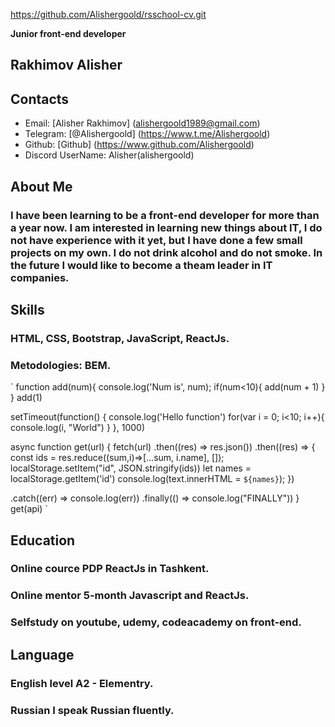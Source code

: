 https://github.com/Alishergoold/rsschool-cv.git

**Junior front-end developer**

## Rakhimov Alisher

## Contacts

- Email: [Alisher Rakhimov] (alishergoold1989@gmail.com)
- Telegram: [@Alishergoold] (https://www.t.me/Alishergoold)
- Github: [Github] (https://www.github.com/Alishergoold)
- Discord UserName: Alisher(alishergoold)

## About Me

### I have been learning to be a front-end developer for more than a year now. I am interested in learning new things about IT, I do not have experience with it yet, but I have done a few small projects on my own. I do not drink alcohol and do not smoke. In the future I would like to become a theam leader in IT companies.

## Skills

### HTML, CSS, Bootstrap, JavaScript, ReactJs.

### Metodologies: BEM.

` function add(num){
console.log('Num is', num);
if(num<10){
add(num + 1)
}
}
add(1)

setTimeout(function() {
console.log('Hello function')
for(var i = 0; i<10; i++){
console.log(i, "World")
}
}, 1000)

async function get(url) {
fetch(url)
.then((res) => res.json())
.then((res) => {
const ids = res.reduce((sum,i)=>[...sum, i.name], []);
localStorage.setItem("id", JSON.stringify(ids))
let names = localStorage.getItem('id')
console.log(text.innerHTML = `${names}`);
})

.catch((err) => console.log(err))
.finally(() => console.log("FINALLY"))
}
get(api) `

## Education

### Online cource PDP ReactJs in Tashkent.

### Online mentor 5-month Javascript and ReactJs.

### Selfstudy on youtube, udemy, codeacademy on front-end.

## Language

### English level A2 - Elementry.

### Russian I speak Russian fluently.
